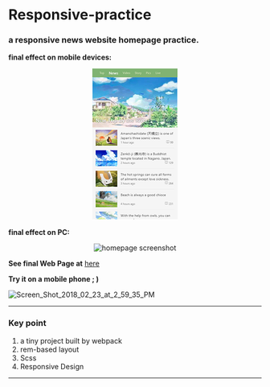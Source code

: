 # Responsive-practice

### a responsive news website homepage practice.

 __final effect on mobile devices:__

<p align="center">
  <img src="https://github.com/liva92/responsive-demo-use-of-rem/blob/master/images/mobileWeb.png"  alt="homepage screenshot" border="0">
</p>

__final effect on PC:__

<p align="center">
  <img src="http://preview.ibb.co/cyYz9c/final_effect_in_i_Pad_Pro.png" width="573" height="546"  alt="homepage screenshot" border="0">
</p>

__See final Web Page at__ [here](https://jinwangq.github.io/Responsive-practice-a-news-homepage/)

__Try it on a mobile phone ; )__

<img src="https://image.ibb.co/ivaRLx/Screen_Shot_2018_02_23_at_2_59_35_PM.png" width="200" height="190" alt="Screen_Shot_2018_02_23_at_2_59_35_PM" border="0">

---
### Key point

1.  a tiny project built by webpack
2.  rem-based layout
3.  Scss
4.  Responsive Design
---

